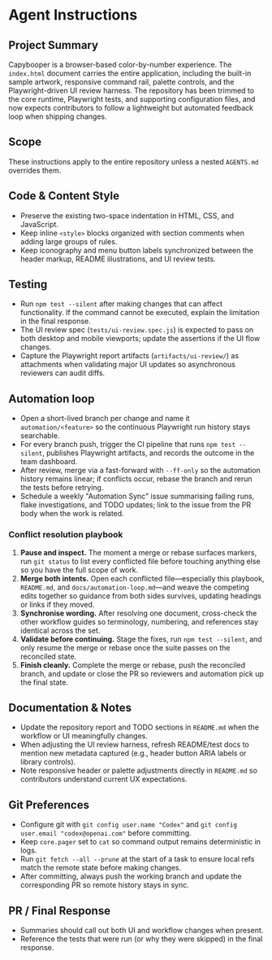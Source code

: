 # Agent Instructions

## Project Summary
Capybooper is a browser-based color-by-number experience. The `index.html` document carries the entire application,
including the built-in sample artwork, responsive command rail, palette controls, and the Playwright-driven UI review harness.
The repository has been trimmed to the core runtime, Playwright tests, and supporting configuration files, and now expects
contributors to follow a lightweight but automated feedback loop when shipping changes.

## Scope
These instructions apply to the entire repository unless a nested `AGENTS.md` overrides them.

## Code & Content Style
- Preserve the existing two-space indentation in HTML, CSS, and JavaScript.
- Keep inline `<style>` blocks organized with section comments when adding large groups of rules.
- Keep iconography and menu button labels synchronized between the header markup, README illustrations, and UI review tests.

## Testing
- Run `npm test --silent` after making changes that can affect functionality. If the command cannot be executed, explain the limitation in the final response.
- The UI review spec (`tests/ui-review.spec.js`) is expected to pass on both desktop and mobile viewports; update the assertions if the UI flow changes.
- Capture the Playwright report artifacts (`artifacts/ui-review/`) as attachments when validating major UI updates so asynchronous reviewers can audit diffs.

## Automation loop
- Open a short-lived branch per change and name it `automation/<feature>` so the continuous Playwright run history stays searchable.
- For every branch push, trigger the CI pipeline that runs `npm test --silent`, publishes Playwright artifacts, and records the outcome in the team dashboard.
- After review, merge via a fast-forward with `--ff-only` so the automation history remains linear; if conflicts occur, rebase the branch and rerun the tests before retrying.
- Schedule a weekly "Automation Sync" issue summarising failing runs, flake investigations, and TODO updates; link to the issue from the PR body when the work is related.

### Conflict resolution playbook
1. **Pause and inspect.** The moment a merge or rebase surfaces markers, run `git status` to list every conflicted file before touching anything else so you have the full scope of work.
2. **Merge both intents.** Open each conflicted file—especially this playbook, `README.md`, and `docs/automation-loop.md`—and weave the competing edits together so guidance from both sides survives, updating headings or links if they moved.
3. **Synchronise wording.** After resolving one document, cross-check the other workflow guides so terminology, numbering, and references stay identical across the set.
4. **Validate before continuing.** Stage the fixes, run `npm test --silent`, and only resume the merge or rebase once the suite passes on the reconciled state.
5. **Finish cleanly.** Complete the merge or rebase, push the reconciled branch, and update or close the PR so reviewers and automation pick up the final state.

## Documentation & Notes
- Update the repository report and TODO sections in `README.md` when the workflow or UI meaningfully changes.
- When adjusting the UI review harness, refresh README/test docs to mention new metadata captured (e.g., header button ARIA labels or library controls).
- Note responsive header or palette adjustments directly in `README.md` so contributors understand current UX expectations.

## Git Preferences
- Configure git with `git config user.name "Codex"` and `git config user.email "codex@openai.com"` before committing.
- Keep `core.pager` set to `cat` so command output remains deterministic in logs.
- Run `git fetch --all --prune` at the start of a task to ensure local refs match the remote state before making changes.
- After committing, always push the working branch and update the corresponding PR so remote history stays in sync.

## PR / Final Response
- Summaries should call out both UI and workflow changes when present.
- Reference the tests that were run (or why they were skipped) in the final response.
